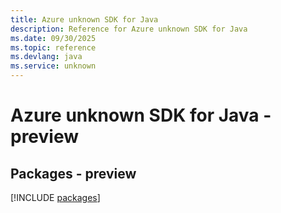 ```yaml
---
title: Azure unknown SDK for Java
description: Reference for Azure unknown SDK for Java
ms.date: 09/30/2025
ms.topic: reference
ms.devlang: java
ms.service: unknown
---
```

# Azure unknown SDK for Java - preview
## Packages - preview
[!INCLUDE [packages](unknown-index.md)]